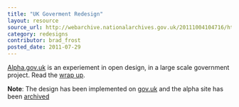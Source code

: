 ```yaml
---
title: "UK Goverment Redesign"
layout: resource
source_url: http://webarchive.nationalarchives.gov.uk/20111004104716/http://alpha.gov.uk/
category: redesigns
contributor: brad_frost
posted_date: 2011-07-29
---
```

[Alpha.gov.uk](http://webarchive.nationalarchives.gov.uk/20111004104716/http://alpha.gov.uk/) is an experiement in open design, in a large scale government project. Read the [wrap up](http://digital.cabinetoffice.gov.uk/2011/07/29/alpha-gov-uk-wrap-up/).

**Note**: The design has been implemented on [gov.uk](http://gov.uk) and the alpha site has been [archived](http://webarchive.nationalarchives.gov.uk/20111004104716/http://alpha.gov.uk/)
